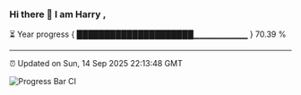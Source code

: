 ### Hi there 👋 I am Harry , 

⏳ Year progress { █████████████████████▁▁▁▁▁▁▁▁▁ } 70.39 %

---

⏰ Updated on Sun, 14 Sep 2025 22:13:48 GMT

![Progress Bar CI](https://github.com/duykhang68/duykhang68/workflows/Progress%20Bar%20CI/badge.svg)
